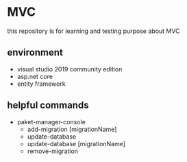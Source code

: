 # MVC
this repository is for learning and testing purpose about MVC

## environment
- visual studio 2019 community edition
- asp.net core
- entity framework

## helpful commands
- paket-manager-console
  - add-migration [migrationName]
  - update-database
  - update-database [migrationName]
  - remove-migration